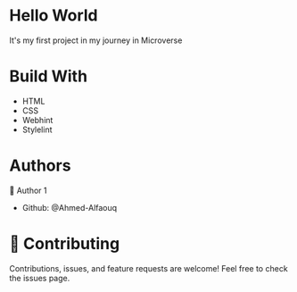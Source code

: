 # Hello World
It's my first project in my journey in Microverse
  
# Build With
 - HTML
 - CSS
 - Webhint
 - Stylelint

# Authors
 :bearded_person: Author 1
  - Github: @Ahmed-Alfaouq

# :handshake: Contributing
Contributions, issues, and feature requests are welcome!
Feel free to check the issues page.
